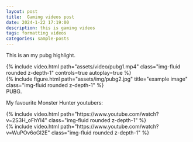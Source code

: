 ```yaml
---
layout: post
title:  Gaming videos post
date: 2024-1-22 17:19:00
description: this is gaming videos
tags: formatting videos
categories: sample-posts
---
```

This is an my pubg highlight.

<div class="row mt-3">
    <div class="col-sm mt-3 mt-md-0">
        {% include video.html path="assets/video/pubg1.mp4" class="img-fluid rounded z-depth-1" controls=true autoplay=true %}
    </div>
    <div class="col-sm mt-3 mt-md-0">
        {% include figure.html path="assets/img/pubg2.jpg" title="example image" class="img-fluid rounded z-depth-1" %}
    </div>
</div>
<div class="caption">
    PUBG.
</div>

My favourite Monster Hunter youtubers:

<div class="row mt-3">
    <div class="col-sm mt-3 mt-md-0">
        {% include video.html path="https://www.youtube.com/watch?v=2S3H_oFhYI4" class="img-fluid rounded z-depth-1" %}
    </div>
    <div class="col-sm mt-3 mt-md-0">
        {% include video.html path="https://www.youtube.com/watch?v=WuPOv6oGI2E" class="img-fluid rounded z-depth-1" %}
    </div>
</div>